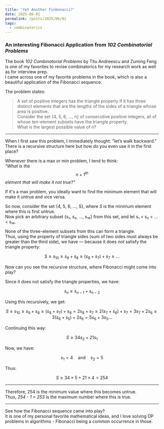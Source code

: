 ```yaml
---
title: 'Yet Another Finbonacci?'
date: 2025-06-01
permalink: /posts/2025/06/01
tags:
  - combinatorics
---
```


### An interesting Fibonacci Application from *102 Combinatorial Problems*

The book *102 Combinatorial Problems* by Titu Andreescu and Zuming Feng is one of my favorites to revise combinatorics for my research work as well as for interview prep.  
I came across one of my favorite problems in the book, which is also a beautiful application of the Fibonacci sequence.

The problem states:

> A set of positive integers has the triangle property if it has three distinct elements that are the lengths of the sides of a triangle whose area is positive.  
> Consider the set {4, 5, 6, ..., n} of consecutive positive integers, all of whose ten-element subsets have the triangle property.  
> What is the largest possible value of *n*?

---

When I first saw this problem, I immediately thought: "let’s walk backward."  
There is a recursive structure here but how do you even use it in the first place?

Whenever there is a max or min problem, I tend to think:  
*"What is the $$n+1^{th}$$ element that will make it not true?"*  

If it's a max problem, you ideally want to find the minimum element that will make it untrue and vice versa.

So now, consider the set {4, 5, 6, ..., S}, where *S* is the minimum element where this is first untrue.  
Now pick an arbitrary subset {s₁, s₂, ..., s₁₀} from this set, and let s₁ < s₂ < ... < s₁₀.  

None of the three-element subsets from this can form a triangle.  
Thus, using the property of triangle sides (sum of two sides must always be greater than the third side), we have — because it does *not* satisfy the triangle property:

$$
S \geq s_{10} \geq s_9 + s_8 \geq (s_8 + s_7) + s_7 \geq \dots
$$

Now can you see the recursive structure, where Fibonacci might come into play?

Since it does not satisfy the triangle properties, we have:

$$
s_n \geq s_{n-1} + s_{n-2}
$$

Using this recursively, we get:

$$
S \geq s_{10} \geq s_9 + s_8 \geq (s_8 + s_7) + s_8 = 2s_8 + s_7 \geq 2(s_7 + s_6) + s_7 = 3s_7 + 2s_6 \geq 3(s_6 + s_5) + 2s_6 = 5s_6 + 3s_5 \dots
$$

Continuing this way:

$$
S \geq 34 s_2 + 21 s_1
$$

Now, we have:

$$
s_1 = 4 \quad \text{and} \quad s_2 = 5
$$

Thus:

$$
S \geq 34 \times 5 + 21 \times 4 = 254
$$

---

Therefore, 254 is the minimum value where this becomes untrue.  
Thus, *254 - 1 = 253* is the maximum number where this is true.

---

See how the Fibonacci sequence came into play?  
It is one of my personal favorite mathematical ideas, and I love solving DP problems in algorithms - Fibonacci being a common occurrence in those.
